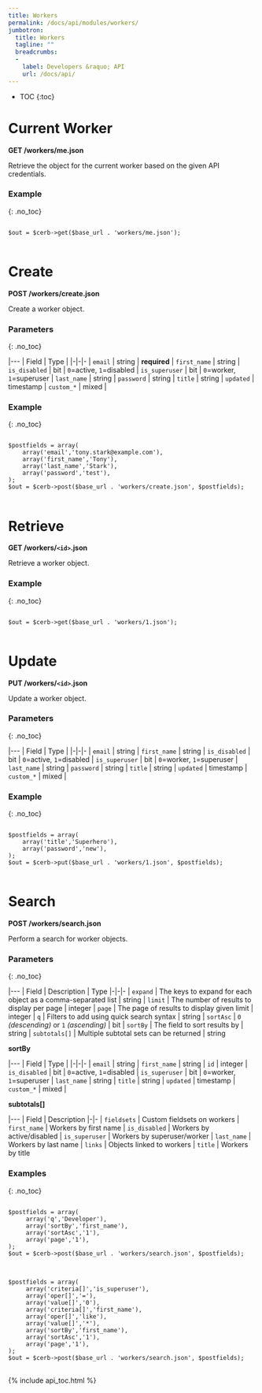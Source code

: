 ```yaml
---
title: Workers
permalink: /docs/api/modules/workers/
jumbotron:
  title: Workers
  tagline: ""
  breadcrumbs:
  -
    label: Developers &raquo; API
    url: /docs/api/
---
```


* TOC
{:toc}

# Current Worker

**GET /workers/me.json**

Retrieve the object for the current worker based on the given API credentials.

### Example
{: .no_toc}

<pre>
<code class="language-php">
$out = $cerb->get($base_url . 'workers/me.json');
</code>
</pre>

# Create

**POST /workers/create.json**

Create a worker object.

### Parameters
{: .no_toc}

|---
| Field | Type | 
|-|-|-
| `email` | string | **required**
| `first_name` | string 
| `is_disabled` | bit | `0`=active, `1`=disabled
| `is_superuser` | bit | `0`=worker, `1`=superuser
| `last_name` | string 
| `password` | string 
| `title` | string 
| `updated` | timestamp 
| `custom_*` | mixed | 

### Example
{: .no_toc}

<pre>
<code class="language-php">
$postfields = array(
    array('email','tony.stark@example.com'),
    array('first_name','Tony'),
    array('last_name','Stark'),
    array('password','test'),
);
$out = $cerb->post($base_url . 'workers/create.json', $postfields);
</code>
</pre>

# Retrieve

**GET /workers/`<id>`.json**

Retrieve a worker object.

### Example
{: .no_toc}

<pre>
<code class="language-php">
$out = $cerb->get($base_url . 'workers/1.json');
</code>
</pre>

# Update

**PUT /workers/`<id>`.json**

Update a worker object.

### Parameters
{: .no_toc}

|---
| Field | Type | 
|-|-|-
| `email` | string 
| `first_name` | string 
| `is_disabled` | bit | `0`=active, `1`=disabled
| `is_superuser` | bit | `0`=worker, `1`=superuser
| `last_name` | string 
| `password` | string 
| `title` | string 
| `updated` | timestamp 
| `custom_*` | mixed | 

### Example
{: .no_toc}

<pre>
<code class="language-php">
$postfields = array(
    array('title','Superhero'),
    array('password','new'),
);
$out = $cerb->put($base_url . 'workers/1.json', $postfields);
</code>
</pre>

# Search

**POST /workers/search.json**

Perform a search for worker objects.

### Parameters
{: .no_toc}

|---
| Field | Description | Type
|-|-|-
| `expand` | The keys to expand for each object as a comma-separated list | string
| `limit` | The number of results to display per page | integer
| `page` | The page of results to display given limit | integer
| `q` | Filters to add using quick search syntax | string
| `sortAsc` | `0` _(descending)_ or `1` _(ascending)_ | bit
| `sortBy` | The field to sort results by | string
| `subtotals[]` | Multiple subtotal sets can be returned | string 

**sortBy**

|---
| Field | Type | 
|-|-|-
| `email` | string
| `first_name` | string
| `id` | integer
| `is_disabled` | bit | `0`=active, `1`=disabled
| `is_superuser` | bit | `0`=worker, `1`=superuser
| `last_name` | string
| `title` | string
| `updated` | timestamp
| `custom_*` | mixed | 

**subtotals[]**

|---
| Field | Description
|-|-
| `fieldsets` | Custom fieldsets on workers
| `first_name` | Workers by first name
| `is_disabled` | Workers by active/disabled
| `is_superuser` | Workers by superuser/worker
| `last_name` | Workers by last name
| `links` | Objects linked to workers
| `title` | Workers by title

### Examples
{: .no_toc}

<pre>
<code class="language-php">
$postfields = array(
     array('q','Developer'),
     array('sortBy','first_name'),
     array('sortAsc','1'),
     array('page','1'),
);
$out = $cerb->post($base_url . 'workers/search.json', $postfields);
</code>
</pre>

<pre>
<code class="language-php">
$postfields = array(
     array('criteria[]','is_superuser'),
     array('oper[]','='),
     array('value[]','0'),
     array('criteria[]','first_name'),
     array('oper[]','like'),
     array('value[]','*'),
     array('sortBy','first_name'),
     array('sortAsc','1'),
     array('page','1'),
);
$out = $cerb->post($base_url . 'workers/search.json', $postfields);
</code>
</pre>

{% include api_toc.html %}